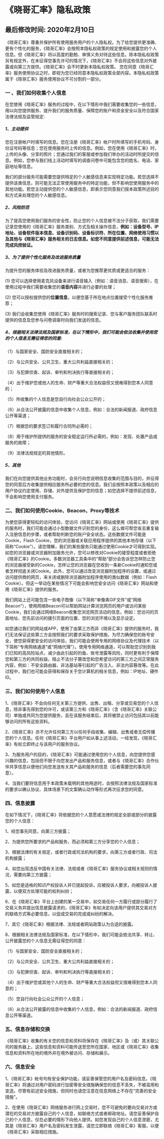 # 《晓哥汇率》隐私政策
## 最后修改时间: 2020年2月10日
《晓哥汇率》尊重并保护所有使用服务用户的个人隐私权。为了给您提供更准确、更有个性化的服务，《晓哥汇率》会按照本隐私权政策的规定使用和披露您的个人信息。但《晓哥汇率》将以高度的勤勉、审慎义务对待这些信息。除本隐私权政策另有规定外，在未征得您事先许可的情况下，《晓哥汇率》不会将这些信息对外披露或向第三方提供。《晓哥汇率》会不时更新本隐私权政策。 您在同意《晓哥汇率》服务使用协议之时，即视为您已经同意本隐私权政策全部内容。本隐私权政策属于《晓哥汇率》服务使用协议不可分割的一部分。
### 一 、我们如何收集个人信息
在您使用《晓哥汇率》服务的过程中，在以下情形中我们需要收集您的一些信息，用以向您提供服务、提升我们的服务质量、保障您的账户和资金安全以及符合国家法律法规及监管规定:

##### 1、主动提供
 您在注册帐户时填写的信息。您在注册《晓哥汇率》帐户时所填写的手机号码、身份证号码等信息；您在使用服务时上传的信息。例如，您在使用《晓哥汇率》时，上传的头像、分享的照片；您通过我们的客服或参加我们举办的活动时所提交的信息。例如，您参与我们线上活动时填写的调查问卷中可能包含您的姓名、电话、家庭地址等信息。
 
 我们的部分服务可能需要您提供特定的个人敏感信息来实现特定功能。若您选择不提供该类信息，则可能无法正常使用服务中的特定功能，但不影响您使用服务中的其他功能。若您主动提供您的个人敏感信息，即表示您同意我们按本政策所述目的和方式来处理您的个人敏感信息。
                
##### 2、风险防范
为了提高您使用我们服务的安全性，防止您的个人信息被不法分子获取，我们需要记录您使用的《晓哥汇率》服务类别、方式及相关操作信息，**例如：设备型号、IP地址、设备软件版本信息、设备识别码、设备标识符、所在位置、网络使用习惯以及其他与《晓哥汇率》服务相关的日志信息。如您不同意提供前述信息，可能无法完成风控验证。**
                
##### 3、为了提供个性化服务及改进服务质量
为提升您的服务体验及改进服务质量，或者为您推荐更优质或更适合的服务：

(1) 您可以选择使用麦克风设备来进行语音输入（例如：语音消息、语音搜索），在使用过程中我们需要收集您的**语音内容**并进行必要的处理；

(2) 您可以授权提供您的**位置信息**，以便您基于所在地点位置接受个性化服务推荐；

(3) 我们会收集您使用《晓哥汇率》服务时的搜索记录、您与客户服务团队联系时提供的信息及您参与问卷调查时向我们发送的信息。
##### 4、根据相关法律法规及国家标准，在以下情形中，我们可能会依法收集并使用您的个人信息无需征得您的同意:
（1）与国家安全、国防安全直接相关的；

（2）与公共安全、公共卫生、重大公共利益直接相关的；

（3）与犯罪侦查、起诉、审判和判决执行等直接相关的；

（4）出于维护您或他人的生命、财产等重大合法权益但又很难得到您本人同意的；
  
（5）所收集的个人信息是您自行向社会公众公开的；

（6）从合法公开披露的信息中收集个人信息，例如：合法的新闻报道、政府信息公开等渠道；

（7）根据您的要求签订和履行合同所必需的；

（8）用于维护所提供的服务的安全稳定运行所必需的，例如：发现、处置产品或服务的故障；

（9）法律法规规定的其他情形。
                    
##### 5、其他
我们在向您提供其他业务功能时，会另行向您说明信息收集的范围与目的，并征得您的同意后方收集提供相应服务所必要的您的信息。我们会按照本政策以及相应的用户协议约定使用、存储、对外提供及保护您的信息；如您选择不提供前述信息，不会影响您使用支付服务。
### 二、我们如何使用Cookie、Beacon、Proxy等技术
为使您获得更轻松的访问体验，您访问《晓哥汇率》网站或使用《晓哥汇率》提供的服务时，我们可能会通过小型数据文件识别您的身份，这么做可帮您省去重复输入注册信息的步骤，或者帮助判断您的账户安全状态。这些数据文件可能是Cookie，Flash Cookie，您的浏览器或关联应用程序提供的其他本地存储（以下简称“Cookie”）。请您理解，我们的某些服务只能通过使用Cookie才可得到实现。如您的浏览器或浏览器附加服务允许，您可以修改对Cookie的接受程度或者拒绝《晓哥汇率》的Cookie。多数浏览器工具条中的“帮助”部分会告诉您怎样防止您的浏览器接受新的Cookie，怎样让您的浏览器在您收到一条新Cookie时通知您或者怎样彻底关闭Cookie。此外，您可以通过改变浏览器附加程序的设置，或通过访问提供商的网页，来关闭或删除浏览器附加程序使用的类似数据（例如：Flash Cookie）。但这一举动在某些情况下可能会影响您安全访问《晓哥汇率》网站和使用《晓哥汇率》提供的服务。
 
我们网站上还可能包含一些电子图像（以下简称“单像素GIF文件”或“网络Beacon”），使用网络Beacon可以帮助网站计算浏览网页的用户或访问某些Cookie，我们会通过网络Beacon收集您浏览网页活动的信息，例如：您访问的页面地址、您先前访问的援引页面的位置、您的浏览环境以及显示设定。

如您通过我们的网站或APP，使用了由第三方而非《晓哥汇率》提供的服务时，我们无法保证这些第三方会按照我们的要求采取保护措施，为尽力确保您的账号安全，使您获得更安全的访问体验，我们可能会使用专用的网络协议及代理技术（以下简称“专用网络通道”或“网络代理”）。使用专用网络通道，可以帮助您识别到我们已知的高风险站点，减少由此引起的钓鱼、账号泄露等风险，同时更有利于保障您和第三方的共同权益，阻止不法分子篡改您和您希望访问的第三方之间正常服务内容，例如：不安全路由器、非法基站等引起的广告注入、非法内容篡改等。在此过程中，我们也可能会获得和保存关于您计算机的相关信息，例如：IP地址、硬件ID。
                
### 三、我们如何使用个人信息 
1、《晓哥汇率》不会向任何无关第三方提供、出售、出租、分享或交易您的个人信息，除非事先得到您的许可，或该第三方和《晓哥汇率》（含《晓哥汇率》关联公司）单独或共同为您提供服务，且在该服务结束后，其将被禁止访问包括其以前能够访问的所有这些资料。 

2、《晓哥汇率》亦不允许任何第三方以任何手段收集、编辑、出售或者无偿传播您的个人信息。任何《晓哥汇率》平台用户如从事上述活动，一经发现，《晓哥汇率》有权立即终止与该用户的服务协议。 

3、为服务用户的目的，《晓哥汇率》可能通过使用您的个人信息，向您提供您感兴趣的信息，包括但不限于向您发出产品和服务信息，或者与《晓哥汇率》合作伙伴共享信息以便他们向您发送有关其产品和服务的信息（后者需要您的事先同意）。

4、当我们要将信息用于本政策未载明的其他用途时，会按照法律法规及国家标准的要求以确认协议、具体场景下的文案确认动作等形式再次征求您的同意。
                
### 四、信息披露 
在如下情况下，《晓哥汇率》将依据您的个人意愿或法律的规定全部或部分的披露您的个人信息： 

1、经您事先同意，向第三方披露； 

2、为提供您所要求的产品和服务，而必须和第三方分享您的个人信息； 

3、根据法律的有关规定，或者行政或司法机构的要求，向第三方或者行政、司法机构披露；

4、如您出现违反中国有关法律、法规或者《晓哥汇率》服务协议或相关规则的情况，需要向第三方披露；

5、如您是适格的知识产权投诉人并已提起投诉，应被投诉人要求，向被投诉人披露，以便双方处理可能的权利纠纷；

6、在《晓哥汇率》平台上创建的某一交易中，如交易任何一方履行或部分履行了交易义务并提出信息披露请求的，《晓哥汇率》有权决定向该用户提供其交易对方的联络方式等必要信息，以促成交易的完成或纠纷的解决。

7、其它《晓哥汇率》根据法律、法规或者网站政策认为合适的披露。

8、根据相关法律法规及国家标准，在以下情形中，我们可能会依法共享、转让、公开披露您的个人信息无需征得您的同意：

（1）与国家安全、国防安全直接相关的；

（2）与公共安全、公共卫生、重大公共利益直接相关的；

（3）与犯罪侦查、起诉、审判和判决执行等直接相关的；

（4）出于维护您或其他个人的生命、财产等重大合法权益但又很难得到您本人同意的；

（5）您自行向社会公众公开的个人信息；

（6）从合法公开披露的信息中收集的个人信息，例如：合法的新闻报道、政府信息公开等渠道。
                
### 五、信息存储和交换  
《晓哥汇率》收集的有关您的信息和资料将保存在《晓哥汇率》及（或）其关联公司的服务器上，这些信息和资料可能传送至您所在国家、地区或《晓哥汇率》收集信息和资料所在地的境外并在境外被访问、存储和展示。 
### 六、信息安全 

1、《晓哥汇率》帐号均有安全保护功能，请妥善保管您的用户名及密码信息。《晓哥汇率》将通过对用户密码进行加密等安全措施确保您的信息不丢失，不被滥用和变造。尽管有前述安全措施，但同时也请您注意在信息网络上不存在“完善的安全措施”。

2、在使用《晓哥汇率》网络服务进行网上交易时，您不可避免的要向交易对方或潜在的交易对方披露自己的个人信息，如联络方式或者邮政地址。请您妥善保护自己的个人信息，仅在必要的情形下向他人提供。如您发现自己的个人信息泄密，尤其是《晓哥汇率》用户名及密码发生泄露，请您立即联络《晓哥汇率》客服，以便《晓哥汇率》采取相应措施。
               
